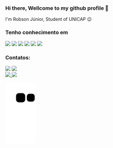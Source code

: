### Hi there, Wellcome to my github profile 👋

I'm Robson Júnior, Student of UNICAP 😉

### Tenho conhecimento em

<img src="https://cdn.jsdelivr.net/gh/devicons/devicon/icons/arduino/arduino-original-wordmark.svg" heigh="40" width="40"/> <img src="https://cdn.jsdelivr.net/gh/devicons/devicon/icons/css3/css3-plain-wordmark.svg" heigh="40" width="40"/> <img src="https://cdn.jsdelivr.net/gh/devicons/devicon/icons/html5/html5-original-wordmark.svg" heigh="40" width="40"/> <img src="https://cdn.jsdelivr.net/gh/devicons/devicon/icons/java/java-original-wordmark.svg" heigh="40" width="40"/> <img src="https://cdn.jsdelivr.net/gh/devicons/devicon/icons/javascript/javascript-original.svg" heigh="40" width="40"/> <img src="https://cdn.jsdelivr.net/gh/devicons/devicon/icons/python/python-original-wordmark.svg" heigh="40" width="40"/>
          
 ### Contatos:

<div>
<a href="https://instagram.com/jun.lins" target="_blank"><img src="https://img.shields.io/badge/-Instagram-%23E4405F?style=for-the-badge&logo=instagram&logoColor=white" target="_blank"></a>
<a href = "mailto:robson.2021104910@unicap.br"><img src="https://img.shields.io/badge/Gmail-D14836?style=for-the-badge&logo=gmail&logoColor=white" target="_blank"></a>
</div>      
 
<div>
<a href="https://github.com/RobLins12">
<img height="180em" src="https://github-readme-stats.vercel.app/api/top-langs/?RobLins12&layout=compact&langs_count=7&theme=dracula"/>
<img height="180em" src="https://github-readme-stats.vercel.app/api?RobLins12&show_icons=true&theme=dracula&include_all_commits=true&count_private=true"/>
</div>
 
          
![Snake animation](https://github.com/RobLins12/RobLins12/blob/output/github-contribution-grid-snake.svg)
          
          
          
          
          
<!--
**RobLins12/RobLins12** is a ✨ _special_ ✨ repository because its `README.md` (this file) appears on your GitHub profile.

